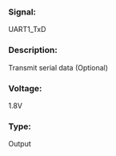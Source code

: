 ### Signal:
UART1_TxD 

### Description:
Transmit serial data (Optional)

### Voltage:
1.8V

### Type:
Output